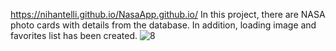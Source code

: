 https://nihantelli.github.io/NasaApp.github.io/
In this project, there are NASA photo cards with details from the database. In addition, loading image and favorites list has been created.
![8](https://user-images.githubusercontent.com/111304583/208915339-b749de85-84ff-4ceb-8482-f4a8e81a3359.PNG)

